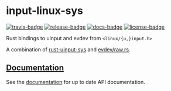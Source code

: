 # input-linux-sys

[![travis-badge][]][travis] [![release-badge][]][cargo] [![docs-badge][]][docs] [![license-badge][]][license]

Rust bindings to uinput and evdev from `<linux/{u,}input.h>`

A combination of [rust-uinput-sys](https://github.com/meh/rust-uinput-sys) and
[evdev/raw.rs](https://github.com/cmr/evdev).

## [Documentation][docs]

See the [documentation][docs] for up to date API documentation.

[travis-badge]: https://img.shields.io/travis/arcnmx/input-linux-sys-rs/master.svg?style=flat-square
[travis]: https://travis-ci.org/arcnmx/input-linux-sys-rs
[release-badge]: https://img.shields.io/crates/v/input_linux_sys.svg?style=flat-square
[cargo]: https://crates.io/crates/input_linux_sys
[docs-badge]: https://img.shields.io/badge/API-docs-blue.svg?style=flat-square
[docs]: https://docs.rs/input-linux-sys-rs/*/input_linux_sys/
[license-badge]: https://img.shields.io/badge/license-MIT-ff69b4.svg?style=flat-square
[license]: https://github.com/arcnmx/input-linux-sys-rs/blob/master/COPYING
